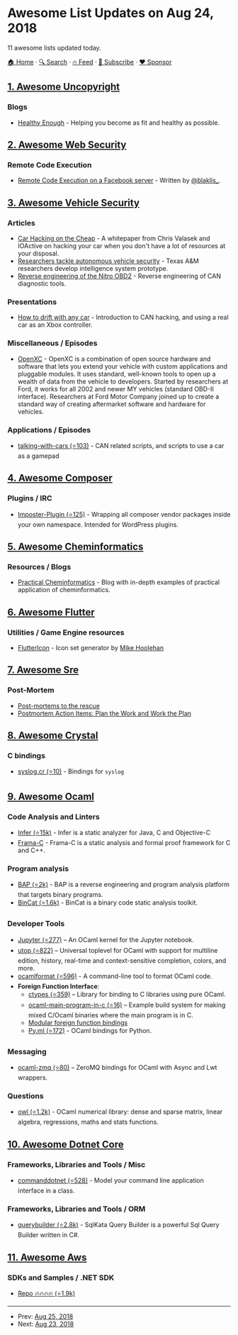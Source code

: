 # Awesome List Updates on Aug 24, 2018

11 awesome lists updated today.

[🏠 Home](/README.md) · [🔍 Search](https://www.trackawesomelist.com/search/) · [🔥 Feed](https://www.trackawesomelist.com/rss.xml) · [📮 Subscribe](https://trackawesomelist.us17.list-manage.com/subscribe?u=d2f0117aa829c83a63ec63c2f&id=36a103854c) · [❤️  Sponsor](https://github.com/sponsors/theowenyoung)



## [1. Awesome Uncopyright](/content/johnjago/awesome-uncopyright/README.md)

### Blogs

*   [Healthy Enough](http://healthyenough.net/) - Helping you become as fit and healthy as possible.

## [2. Awesome Web Security](/content/qazbnm456/awesome-web-security/README.md)

### Remote Code Execution

*   [Remote Code Execution on a Facebook server](https://blog.scrt.ch/2018/08/24/remote-code-execution-on-a-facebook-server/) - Written by [@blaklis\_](https://twitter.com/blaklis_).

## [3. Awesome Vehicle Security](/content/jaredthecoder/awesome-vehicle-security/README.md)

### Articles

*   [Car Hacking on the Cheap](http://www.ioactive.com/pdfs/IOActive_Car_Hacking_Poories.pdf) -  A whitepaper from Chris Valasek and IOActive on hacking your car when you don't have a lot of resources at your disposal.
*   [Researchers tackle autonomous vehicle security](https://phys.org/news/2017-05-tackle-autonomous-vehicle.html) - Texas A\&M researchers develop intelligence system prototype.
*   [Reverse engineering of the Nitro OBD2](https://blog.quarkslab.com/reverse-engineering-of-the-nitro-obd2.html) - Reverse engineering of CAN diagnostic tools.

### Presentations

*   [How to drift with any car](https://www.youtube.com/watch?v=KU7gl1n1tIs) - Introduction to CAN hacking, and using a real car as an Xbox controller.

### Miscellaneous / Episodes

*   [OpenXC](http://openxcplatform.com/hardware.html) - OpenXC is a combination of open source hardware and software that lets you extend your vehicle with custom applications and pluggable modules. It uses standard, well-known tools to open up a wealth of data from the vehicle to developers. Started by researchers at Ford, it works for all 2002 and newer MY vehicles (standard OBD-II interface). Researchers at Ford Motor Company joined up to create a standard way of creating aftermarket software and hardware for vehicles.

### Applications / Episodes

*   [talking-with-cars (⭐103)](https://github.com/P1kachu/talking-with-cars) - CAN related scripts, and scripts to use a car as a gamepad

## [4. Awesome Composer](/content/jakoch/awesome-composer/README.md)

### Plugins / IRC

*   [Imposter-Plugin (⭐125)](https://github.com/typisttech/imposter-plugin) - Wrapping all composer vendor packages inside your own namespace. Intended for WordPress plugins.

## [5. Awesome Cheminformatics](/content/hsiaoyi0504/awesome-cheminformatics/README.md)

### Resources / Blogs

*   [Practical Cheminformatics](http://practicalcheminformatics.blogspot.com/) - Blog with in-depth examples of practical application of cheminformatics.

## [6. Awesome Flutter](/content/Solido/awesome-flutter/README.md)

### Utilities / Game Engine resources

*   [FlutterIcon](http://fluttericon.com/) <!--stargazers:ilikerobots/polyicon--> - Icon set generator by [Mike Hoolehan](https://github.com/ilikerobots)

## [7. Awesome Sre](/content/dastergon/awesome-sre/README.md)

### Post-Mortem

*   [Post-mortems to the rescue](https://increment.com/documentation/post-mortems-to-the-rescue/)
*   [Postmortem Action Items: Plan the Work and Work the Plan](https://ai.google/research/pubs/pub45906)

## [8. Awesome Crystal](/content/veelenga/awesome-crystal/README.md)

### C bindings

*   [syslog.cr (⭐10)](https://github.com/chris-huxtable/syslog.cr) - Bindings for `syslog`

## [9. Awesome Ocaml](/content/ocaml-community/awesome-ocaml/README.md)

### Code Analysis and Linters

*   [Infer (⭐15k)](https://github.com/facebook/infer) - Infer is a static analyzer for Java, C and Objective-C
*   [Frama-C](http://frama-c.com) - Frama-C is a static analysis and formal proof framework for C and C++.

### Program analysis

*   [BAP (⭐2k)](https://github.com/BinaryAnalysisPlatform/bap) - BAP is a reverse engineering and program analysis platform that targets binary programs.
*   [BinCat (⭐1.6k)](https://github.com/airbus-seclab/bincat) - BinCat is a binary code static analysis toolkit.

### Developer Tools

*   [Jupyter (⭐277)](https://github.com/akabe/ocaml-jupyter) – An OCaml kernel for the Jupyter notebook.
*   [utop (⭐822)](https://github.com/ocaml-community/utop) – Universal toplevel for OCaml with support for multiline edition, history, real-time and context-sensitive completion, colors, and more.
*   [ocamlformat (⭐596)](https://github.com/ocaml-ppx/ocamlformat) - A command-line tool to format OCaml code.
*   **Foreign Function Interface**:
    *   [ctypes (⭐359)](https://github.com/ocamllabs/ocaml-ctypes) – Library for binding to C libraries using pure OCaml.
    *   [ocaml-main-program-in-c (⭐16)](https://github.com/johnwhitington/ocaml-main-program-in-c) – Example build system for making mixed C/Ocaml binaries where the main program is in C.
    *   [Modular foreign function bindings](http://openmirage.org/blog/modular-foreign-function-bindings)
    *   [Py.ml (⭐172)](https://github.com/thierry-martinez/pyml) - OCaml bindings for Python.

### Messaging

*   [ocaml-zmq (⭐80)](https://github.com/issuu/ocaml-zmq) – ZeroMQ bindings for OCaml with Async and Lwt wrappers.

### Questions

*   [owl (⭐1.2k)](https://github.com/owlbarn/owl) - OCaml numerical library: dense and sparse matrix, linear algebra, regressions, maths and stats functions.

## [10. Awesome Dotnet Core](/content/thangchung/awesome-dotnet-core/README.md)

### Frameworks, Libraries and Tools / Misc

*   [commanddotnet (⭐528)](https://github.com/bilal-fazlani/commanddotnet) - Model your command line application interface in a class.

### Frameworks, Libraries and Tools / ORM

*   [querybuilder (⭐2.8k)](https://github.com/sqlkata/querybuilder) - SqlKata Query Builder is a powerful Sql Query Builder written in C#.

## [11. Awesome Aws](/content/donnemartin/awesome-aws/README.md)

### SDKs and Samples / .NET SDK

*   [Repo :fire::fire::fire::fire: (⭐1.9k)](https://github.com/aws/aws-sdk-net)

---

- Prev: [Aug 25, 2018](/content/2018/08/25/README.md)
- Next: [Aug 23, 2018](/content/2018/08/23/README.md)